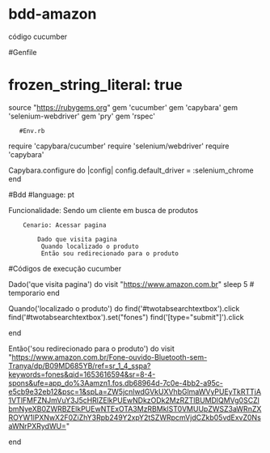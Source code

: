 # bdd-amazon 
código cucumber


#Genfile
# frozen_string_literal: true

source "https://rubygems.org"
gem 'cucumber'
gem 'capybara'
gem 'selenium-webdriver'
gem 'pry'
gem 'rspec'


       #Env.rb
require 'capybara/cucumber'
require 'selenium/webdriver'
require 'capybara'

Capybara.configure do |config|
  config.default_driver = :selenium_chrome
end


#Bdd
#language: pt

Funcionalidade: Sendo um cliente em busca de produtos

        Cenario: Acessar pagina
        
            Dado que visita pagina
             Quando localizado o produto
             Então sou redirecionado para o produto

#Códigos de execução cucumber

Dado('que visita pagina') do
  visit "https://www.amazon.com.br"
  sleep 5 # temporario
end

Quando('localizado o produto') do
 find('#twotabsearchtextbox').click
 find('#twotabsearchtextbox').set("fones")
 find('[type="submit"]').click

  end

Então('sou redirecionado para o produto') do
visit "https://www.amazon.com.br/Fone-ouvido-Bluetooth-sem-Tranya/dp/B09MD685YB/ref=sr_1_4_sspa?keywords=fones&qid=1653616594&sr=8-4-spons&ufe=app_do%3Aamzn1.fos.db68964d-7c0e-4bb2-a95c-e5cb9e32eb12&psc=1&spLa=ZW5jcnlwdGVkUXVhbGlmaWVyPUEyTkRTTjA1VTlFMFZNJmVuY3J5cHRlZElkPUEwNDkzODk2MzRZTlBUMDlQMVg0SCZlbmNyeXB0ZWRBZElkPUEwNTExOTA3MzRBMklST0VMUUpZWSZ3aWRnZXROYW1lPXNwX2F0ZiZhY3Rpb249Y2xpY2tSZWRpcmVjdCZkb05vdExvZ0NsaWNrPXRydWU="
 
end
